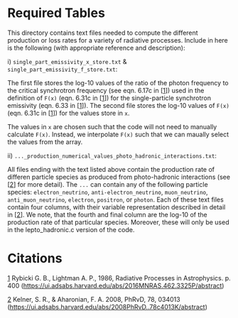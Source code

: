 # Required Tables
This directory contains text files needed to compute the different production or loss rates for a variety of radiative processes. Include in here is the following (with appropriate reference and description):

i) `single_part_emissivity_x_store.txt` & `single_part_emissivity_f_store.txt`:

The first file stores the log-10 values of the ratio of the photon frequency to the critical synchrotron frequency (see eqn. 6.17c in [[1][1]]) used in the definition of `F(x)` (eqn. 6.31c in [[1][1]]) for the single-particle synchrotron emissivity (eqn. 6.33 in [[1][1]]). The second file stores the log-10 values of `F(x)` (eqn. 6.31c in [[1][1]]) for the values store in `x`. 

The values in `x` are chosen such that the code will not need to manually calculate `F(x)`. Instead, we interpolate `F(x)` such that we can maually select the values from the array.

ii) `..._production_numerical_values_photo_hadronic_interactions.txt`:

All files ending with the text listed above contain the production rate of differen particle species as produced from photo-hadronic interactions (see [[2][2]] for more detail). The `...` can contain any of the following particle species: `electron_neutrino`, `anti-electron_neutrino`, `muon_neutrino`, `anti_muon_neutrino`, `electron`, `positron`, or `photon`. Each of these text files contain four columns, with their variable representation described in detail in [[2][2]]. We note, that the fourth and final column are the log-10 of the production rate of that particular species. Moreover, these will only be used in the lepto_hadronic.c version of the code.


# Citations

[1] Rybicki G. B., Lightman A. P., 1986, Radiative Processes in Astrophysics. p. 400 (https://ui.adsabs.harvard.edu/abs/2016MNRAS.462.3325P/abstract)

[2] Kelner, S. R., & Aharonian, F. A. 2008, PhRvD, 78, 034013
(https://ui.adsabs.harvard.edu/abs/2008PhRvD..78c4013K/abstract)

[1]: https://ui.adsabs.harvard.edu/abs/2016MNRAS.462.3325P/abstract
[2]: https://ui.adsabs.harvard.edu/abs/2008PhRvD..78c4013K/abstract
